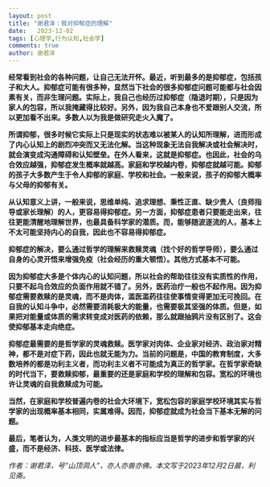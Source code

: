 ```yaml
---
layout: post
title: "谢君泽：我对抑郁症的理解"
date:   2023-12-02
tags: [心理学,行为认知,社会学]
comments: true
author: 谢君泽
---
```


**经常看到社会的各种问题，让自己无法开怀。最近，听到最多的是抑郁症，包括孩子和大人。抑郁症可能有很多种，显然当下社会的很多抑郁症问题可能都与社会因素有关，而非生理问题。实际上，我自己也经历过抑郁症（隐退时期），只是因为家人的包容，所以我掩藏得比较好。另外，因为我自己本身也不爱跟别人交流，所以更加看不出来。多数人以为我是做研究走火入魔了。**

**所谓抑郁，很多时候它实际上只是现实的状态难以被某人的认知所理解，进而形成了内心认知上的剧烈冲突而又无法化解。当这种现象无法自我解决或社会解决时，就会演变成沟通障碍和认知壁垒。在外人看来，这就是抑郁症。也因此，社会的乌合效应越强，抑郁症发生概率就越高。家庭和学校越内卷，抑郁症就越可能。抑郁的孩子大多数产生于令人抑郁的家庭、学校和社会。一般来说，孩子的抑郁大概率与父母的抑郁有关。**

**从认知意义上讲，一般来说，思维单纯、追求理想、秉性正直、缺少贵人（良师指导或家长理解）的人，更容易得抑郁症。另一方面，抑郁症患者只要能走出来，往往更能清醒地理解世界，也最具备科学家的潜质。而，能够随波逐流的人，基本上不太可能坚持内心的自我，因此也不容易得抑郁症。**

**抑郁症的解决，要么通过哲学的理解来救赎灵魂（找个好的哲学导师），要么通过自身的心灵开悟来增强免疫（社会经历的重大顿悟）。其他方式基本不可能。**

**因为抑郁症大多是个体内心的认知问题，所以社会的帮助往往没有实质性的作用，只要不起乌合效应的负面作用就不错了。另外，医药治疗一般也不起作用。因为抑郁症需要救赎的是灵魂，而不是肉体，滥医滥药往往使事情变得更加无可挽回。在自我的认知斗争中，必然需要消耗极大的能量，也需要极其坚强的体质。但是，如果把对能量或体质的需求转变成对医药的依赖，那么就跟抽鸦片没有区别了。这会使抑郁基本走向绝症。**

**抑郁症最需要的是哲学家的灵魂救赎。医学家对肉体、企业家对经济、政治家对精神，都不是对症下药，因此也就无能为力。当前的问题是，中国的教育制度，大多数培养的都是功利主义者，而功利主义者不可能成为真正的哲学家。在哲学家奇缺的时代当下，要救赎抑郁，最重要的还是家庭和学校的理解和包容。宽松的环境也许让灵魂的自我救赎成为可能。**

**当然，在家庭和学校普遍内卷的社会大环境下，宽松包容的家庭学校环境其实与哲学家的出现概率基本相同，实属难得。因而，抑郁症就成为社会当下基本无解的问题。**

**最后，笔者认为，人类文明的进步最基本的指标应当是哲学的进步和哲学家的兴盛，而不是经济、科技、医学或法律。**



*作者：谢君泽，号“山顶洞人”，亦人亦兽亦佛。本文写于2023年12月2日晨，利见斋。*